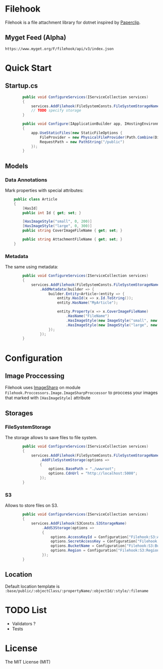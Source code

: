 ﻿# Filehook

Filehook is a file attachment library for dotnet inspired by [Paperclip](https://github.com/thoughtbot/paperclip).

## Myget Feed (Alpha)

```
https://www.myget.org/F/filehook/api/v3/index.json
```

# Quick Start

## Startup.cs

```csharp
        public void ConfigureServices(IServiceCollection services)
        {
            services.AddFilehook(FileSystemConsts.FileSystemStorageName);
            // TODO specify storage
        }
```

```csharp
        public void Configure(IApplicationBuilder app, IHostingEnvironment env, ILoggerFactory loggerFactory)
        {
            app.UseStaticFiles(new StaticFileOptions {
                FileProvider = new PhysicalFileProvider(Path.Combine(Directory.GetCurrentDirectory(), "./wwwroot/public")),
                RequestPath = new PathString("/public")
            });
        }
```

## Models

### Data Annotations

Mark properties with special attributes:

```csharp
    public class Article
    {
        [HasId]
        public int Id { get; set; }

        [HasImageStyle("small", 0, 200)]
        [HasImageStyle("large", 0, 300)]
        public string CoverImageFileName { get; set; }

        public string AttachmentFileName { get; set; }
    }
```

### Metadata

The same using metadata:

```csharp
        public void ConfigureServices(IServiceCollection services)
        {
            services.AddFilehook(FileSystemConsts.FileSystemStorageName)
                .AddMetadata(builder => {
                    builder.Entity<Article>(entity => {
                        entity.HasId(x => x.Id.ToString());
                        entity.HasName("MyArticle");

                        entity.Property(x => x.CoverImageFileName)
                            .HasName("FileName")
                            .HasImageStyle(new ImageStyle("small", new ImageResizeOptions { Height = 200 }))
                            .HasImageStyle(new ImageStyle("large", new ImageResizeOptions { Height = 300 }));
                    });
                });
        }
```

# Configuration

## Image Proccessing

Filehook uses [ImageSharp](https://github.com/JimBobSquarePants/ImageSharp) on module `Filehook.Proccessors.Image.ImageSharpProccessor` to proccess your images that marked with `[HasImageStyle]` attribute

## Storages

### FileSystemStorage

The storage allows to save files to file system.

```csharp
        public void ConfigureServices(IServiceCollection services)
        {
            services.AddFilehook(FileSystemConsts.FileSystemStorageName)
                .AddFileSystemStorage(options =>
                {
                    options.BasePath = "./wwwroot";
                    options.CdnUrl = "http://localhost:5000";
                });
        }
```

### S3

Allows to store files on S3.

```csharp
        public void ConfigureServices(IServiceCollection services)
        {
            services.AddFilehook(S3Consts.S3StorageName)
                 .AddS3Storage(options =>
                 {
                     options.AccessKeyId = Configuration["Filehook:S3:AccessKeyId"];
                     options.SecretAccessKey = Configuration["Filehook:S3:SecretAccessKey"];
                     options.BucketName = Configuration["Filehook:S3:BucketName"];
                     options.Region = Configuration["Filehook:S3:Region"];
                 });
        }
```
## Location

Default location template is `:base/public/:objectClass/:propertyName/:objectId/:style/:filename`

# TODO List

* Validators ?
* Tests

# License

The MIT License (MIT)
